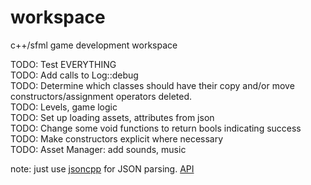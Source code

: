 # workspace
c++/sfml game development workspace

TODO: Test EVERYTHING  
TODO: Add calls to Log::debug  
TODO: Determine which classes should have their copy and/or move constructors/assignment operators deleted.  
TODO: Levels, game logic  
TODO: Set up loading assets, attributes from json  
TODO: Change some void functions to return bools indicating success  
TODO: Make constructors explicit where necessary  
TODO: Asset Manager: add sounds, music  


note: just use [jsoncpp](https://github.com/open-source-parsers/jsoncpp) for JSON parsing. [API](http://jsoncpp.sourceforge.net/annotated.html)  
